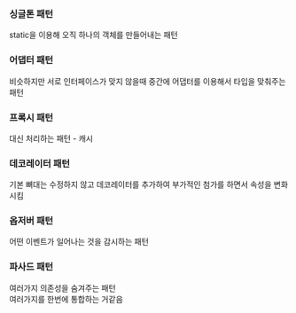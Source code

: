### 싱글톤 패턴
static을 이용해 오직 하나의 객체를 만들어내는 패턴
### 어댑터 패턴
비슷하지만 서로 인터페이스가 맞지 않을때 중간에 어댑터를 이용해서 타입을 맞춰주는 패턴  
### 프록시 패턴
대신 처리하는 패턴 - 캐시
### 데코레이터 패턴
기본 뼈대는 수정하지 않고 데코레이터를 추가하여 부가적인 첨가를 하면서 속성을 변화 시킴
### 옵저버 패턴
어떤 이벤트가 일어나는 것을 감시하는 패턴
### 파사드 패턴
여러가지 의존성을 숨겨주는 패턴  
여러가지를 한번에 통합하는 거같음  
